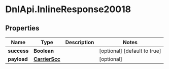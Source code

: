 # DnlApi.InlineResponse20018

## Properties
Name | Type | Description | Notes
------------ | ------------- | ------------- | -------------
**success** | **Boolean** |  | [optional] [default to true]
**payload** | [**CarrierScc**](CarrierScc.md) |  | [optional] 


